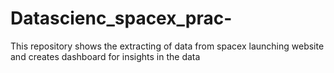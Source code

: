 # Datascienc_spacex_prac-
This repository shows the extracting of data from spacex launching website and creates dashboard for insights in the data
